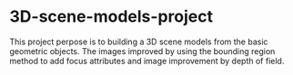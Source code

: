 # 3D-scene-models-project
This project perpose is to building a 3D scene models from the basic geometric objects.
The images improved by using the bounding region method to add focus attributes and image improvement by
depth of field.
